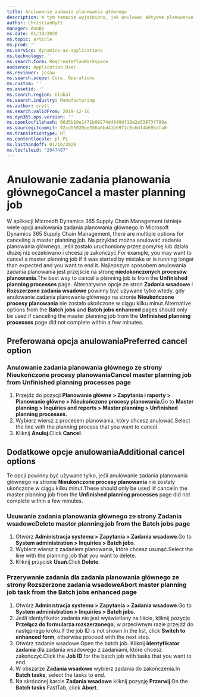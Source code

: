 ```yaml
---
title: Anulowanie zadania planowania głównego
description: W tym temacie wyjaśniono, jak anulować aktywne planowanie pracy, gdy używana jest wbudowana funkcja planowania.
author: ChristianRytt
manager: AnnBe
ms.date: 01/10/2020
ms.topic: article
ms.prod: ''
ms.service: dynamics-ax-applications
ms.technology: ''
ms.search.form: ReqCreatePlanWorkspace
audience: Application User
ms.reviewer: josaw
ms.search.scope: Core, Operations
ms.custom: ''
ms.assetid: ''
ms.search.region: Global
ms.search.industry: Manufacturing
ms.author: crytt
ms.search.validFrom: 2019-12-16
ms.dyn365.ops.version: ''
ms.openlocfilehash: 66d5b10e1471b98274d4049df18a2e53873f789a
ms.sourcegitcommit: 92cd55028be556a0bd41b6972c9c6d14b695dfa0
ms.translationtype: HT
ms.contentlocale: pl-PL
ms.lasthandoff: 01/10/2020
ms.locfileid: "2947487"
---
```

# <a name="cancel-a-master-planning-job"></a><span data-ttu-id="67cb9-103">Anulowanie zadania planowania głównego</span><span class="sxs-lookup"><span data-stu-id="67cb9-103">Cancel a master planning job</span></span>

<span data-ttu-id="67cb9-104">W aplikacji Microsoft Dynamics 365 Supply Chain Management istnieje wiele opcji anulowania zadania planowania głównego.</span><span class="sxs-lookup"><span data-stu-id="67cb9-104">In Microsoft Dynamics 365 Supply Chain Management, there are multiple options for canceling a master planning job.</span></span> <span data-ttu-id="67cb9-105">Na przykład można anulować zadanie planowania głównego, jeśli zostało uruchomiony przez pomyłkę lub działa dłużej niż oczekiwano i chcesz je zakończyć.</span><span class="sxs-lookup"><span data-stu-id="67cb9-105">For example, you may want to cancel a master planning job if it was started by mistake or is running longer than expected and you want to end it.</span></span> <span data-ttu-id="67cb9-106">Najlepszym sposobem anulowania zadania planowania jest przejście na stronę **niedokończonych procesów planowania**.</span><span class="sxs-lookup"><span data-stu-id="67cb9-106">The best way to cancel a planning job is from  the **Unfinished planning processes** page.</span></span> <span data-ttu-id="67cb9-107">Alternatywne opcje ze stron **Zadania wsadowe** i **Rozszerzone zadania wsadowe** powinny być używane tylko wtedy, gdy anulowanie zadania planowania głównego na stronie **Nieukończone procesy planowania** nie zostało ukończone w ciągu kilku minut.</span><span class="sxs-lookup"><span data-stu-id="67cb9-107">Alternative options from the **Batch jobs** and **Batch jobs enhanced** pages should only be used if canceling the master planning job from the **Unfinished planning processes** page did not complete within a few minutes.</span></span>

## <a name="preferred-cancel-option"></a><span data-ttu-id="67cb9-108">Preferowana opcja anulowania</span><span class="sxs-lookup"><span data-stu-id="67cb9-108">Preferred cancel option</span></span>
### <a name="cancel-master-planning-job-from-unfinished-planning-processes-page"></a><span data-ttu-id="67cb9-109">Anulowanie zadania planowania głównego ze strony **Nieukończone procesy planowania**</span><span class="sxs-lookup"><span data-stu-id="67cb9-109">Cancel master planning job from **Unfinished planning processes** page</span></span>
1. <span data-ttu-id="67cb9-110">Przejdź do pozycji **Planowanie główne > Zapytania i raporty > Planowanie główne > Nieukończone procesy planowania**.</span><span class="sxs-lookup"><span data-stu-id="67cb9-110">Go to **Master planning > Inquiries and reports > Master planning > Unfinished planning processes**.</span></span>
2. <span data-ttu-id="67cb9-111">Wybierz wiersz z procesem planowania, który chcesz anulować.</span><span class="sxs-lookup"><span data-stu-id="67cb9-111">Select the line with the planning process that you want to cancel.</span></span>
3. <span data-ttu-id="67cb9-112">Kliknij **Anuluj**.</span><span class="sxs-lookup"><span data-stu-id="67cb9-112">Click **Cancel**.</span></span>

## <a name="additional-cancel-options"></a><span data-ttu-id="67cb9-113">Dodatkowe opcje anulowania</span><span class="sxs-lookup"><span data-stu-id="67cb9-113">Additional cancel options</span></span>
<span data-ttu-id="67cb9-114">Te opcji powinny być używane tylko, jeśli anulowanie zadania planowania głównego na stronie **Nieukończone procesy planowania** nie zostały ukończone w ciągu kilku minut.</span><span class="sxs-lookup"><span data-stu-id="67cb9-114">These should only be used iif cancelin the master planning job from the **Unfinished planning processes** page did not complete within a few minutes.</span></span>

### <a name="delete-master-planning-job-from-the-batch-jobs-page"></a><span data-ttu-id="67cb9-115">Usuwanie zadania planowania głównego ze strony **Zadania wsadowe**</span><span class="sxs-lookup"><span data-stu-id="67cb9-115">Delete master planning job from the **Batch jobs** page</span></span>
1. <span data-ttu-id="67cb9-116">Otwórz **Administracja systemu > Zapytania > Zadania wsadowe**.</span><span class="sxs-lookup"><span data-stu-id="67cb9-116">Go to **System administration > Inquiries > Batch jobs**.</span></span>
2. <span data-ttu-id="67cb9-117">Wybierz wiersz z zadaniem planowania, które chcesz usunąć.</span><span class="sxs-lookup"><span data-stu-id="67cb9-117">Select the line with the planning job that you want to delete.</span></span>
3. <span data-ttu-id="67cb9-118">Kliknij przycisk **Usuń**.</span><span class="sxs-lookup"><span data-stu-id="67cb9-118">Click **Delete**.</span></span>

### <a name="abort-master-planning-job-task-from-the-batch-jobs-enhanced-page"></a><span data-ttu-id="67cb9-119">Przerywanie zadania dla zadania planowania głównego ze strony **Rozszerzone zadania wsadowe**</span><span class="sxs-lookup"><span data-stu-id="67cb9-119">Abort master planning job task from the **Batch jobs enhanced** page</span></span>
1. <span data-ttu-id="67cb9-120">Otwórz **Administracja systemu > Zapytania > Zadania wsadowe**.</span><span class="sxs-lookup"><span data-stu-id="67cb9-120">Go to **System administration > Inquiries > Batch jobs**.</span></span>
2. <span data-ttu-id="67cb9-121">Jeśli identyfikator zadania nie jest wyświetlany na liście, kliknij pozycję **Przełącz do formularza rozszerzonego**, w przeciwnym razie przejdź do następnego kroku.</span><span class="sxs-lookup"><span data-stu-id="67cb9-121">If the job ID is not shown in the list, click **Switch to enhanced form**, otherwise proceed with the next step.</span></span>
3. <span data-ttu-id="67cb9-122">Otwórz zadanie wsadowe.</span><span class="sxs-lookup"><span data-stu-id="67cb9-122">Open the batch job.</span></span> <span data-ttu-id="67cb9-123">Kliknij **identyfikator zadania** dla zadania wsadowego z zadaniami, które chcesz zakończyć.</span><span class="sxs-lookup"><span data-stu-id="67cb9-123">Click the **Job ID** for the batch job with tasks that you want to end.</span></span>
4. <span data-ttu-id="67cb9-124">W obszarze **Zadania wsadowe** wybierz zadania do zakończenia.</span><span class="sxs-lookup"><span data-stu-id="67cb9-124">In **Batch tasks**, select the tasks to end.</span></span>
5. <span data-ttu-id="67cb9-125">Na skróconej karcie **Zadania wsadowe** kliknij pozycję **Przerwij**.</span><span class="sxs-lookup"><span data-stu-id="67cb9-125">On the **Batch tasks** FastTab, click **Abort**.</span></span>
